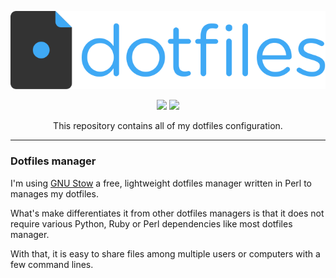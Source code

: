 <p align="center"><img src="assets/dotfiles-logo.svg" width=512></p>
<p align="center">
<a href="https://getfedora.org//"><img src="https://img.shields.io/badge/Fedora-32.svg?style=flat-square"/></a>
  <a href="https://www.gnu.org/software/stow/"><img src="https://img.shields.io/badge/GNU%20Stow-2.3.1-b48ead.svg?style=flat-square"/></a>
</p>
<p align="center">This repository contains all of my dotfiles configuration.</p>

---

### Dotfiles manager ###

I'm using [GNU Stow](https://www.gnu.org/software/stow/) a free, lightweight
dotfiles manager written in Perl to manages my dotfiles.

What's make differentiates it from other dotfiles managers is that it does
not require various Python, Ruby or Perl dependencies like most dotfiles
manager.

With that, it is easy to share files among multiple users or computers with a
few command lines.
